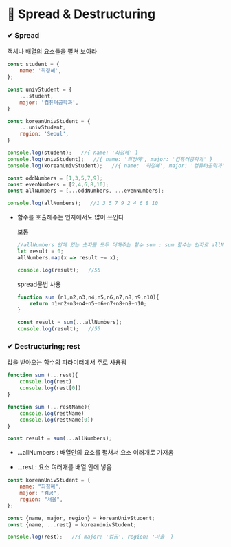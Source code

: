 # 📙 Spread & Destructuring

### ✔ Spread

객체나 배열의 요소들을 펼쳐 보아라

```js
const student = {
    name: '최정혜',
};

const univStudent = {
    ...student,
    major: '컴퓨터공학과',
}

const koreanUnivStudent = {
    ...univStudent,
    region: 'Seoul',
}

console.log(student);   //{ name: '최정혜' }
console.log(univStudent);   //{ name: '최정혜', major: '컴퓨터공학과' }
console.log(koreanUnivStudent);   //{ name: '최정혜', major: '컴퓨터공학과', regin: 'Seoul' }
```

```js
const oddNumbers = [1,3,5,7,9];
const evenNumbers = [2,4,6,8,10];
const allNumbers = [...oddNumbers, ...evenNumbers];

console.log(allNumbers);   //1 3 5 7 9 2 4 6 8 10
```

- 함수를 호출해주는 인자에서도 많이 쓰인다


    보통
    ```js
    //allNumbers 안에 있는 숫자를 모두 더해주는 함수 sum : sum 함수는 인자로 allNumbers의 요소들을 받는다
    let result = 0;
    allNumbers.map(x => result += x);

    console.log(result);   //55
    ```

    spread문법 사용
    ```js
    function sum (n1,n2,n3,n4,n5,n6,n7,n8,n9,n10){
        return n1+n2+n3+n4+n5+n6+n7+n8+n9+n10;
    }

    const result = sum(...allNumbers);
    console.log(result);   //55
    ```

### ✔ Destructuring; rest

값을 받아오는 함수의 파라미터에서 주로 사용됨

```js
function sum (...rest){
    console.log(rest)
    console.log(rest[0])
}

function sum (...restName){
    console.log(restName)
    console.log(restName[0])
}

const result = sum(...allNumbers);
```
- ...allNumbers : 배열안의 요소를 펼쳐서 요소 여러개로 가져옴

- ...rest : 요소 여러개를 배열 안에 넣음


```js
const koreanUnivStudent = {
    name: "최정혜",
    major: "컴공",
    region: "서울",
};

const {name, major, region} = koreanUnivStudent;
const {name, ...rest} = koreanUnivStudent;

console.log(rest);   //{ major: '컴공', region: '서울' }
```

